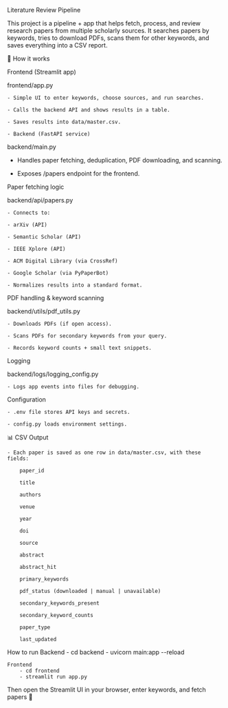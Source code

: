 Literature Review Pipeline

This project is a pipeline + app that helps fetch, process, and review research papers from multiple scholarly sources.
It searches papers by keywords, tries to download PDFs, scans them for other keywords, and saves everything into a CSV report.

🚀 How it works

Frontend (Streamlit app)

frontend/app.py

    - Simple UI to enter keywords, choose sources, and run searches.

    - Calls the backend API and shows results in a table.

    - Saves results into data/master.csv.

    - Backend (FastAPI service)

backend/main.py

   - Handles paper fetching, deduplication, PDF downloading, and scanning.

   - Exposes /papers endpoint for the frontend.

Paper fetching logic

backend/api/papers.py

    - Connects to:

    - arXiv (API)

    - Semantic Scholar (API)

    - IEEE Xplore (API)

    - ACM Digital Library (via CrossRef)

    - Google Scholar (via PyPaperBot)

    - Normalizes results into a standard format.

PDF handling & keyword scanning

backend/utils/pdf_utils.py

    - Downloads PDFs (if open access).

    - Scans PDFs for secondary keywords from your query.

    - Records keyword counts + small text snippets.

Logging

backend/logs/logging_config.py

    - Logs app events into files for debugging.

Configuration

    - .env file stores API keys and secrets.

    - config.py loads environment settings.

📊 CSV Output

    - Each paper is saved as one row in data/master.csv, with these fields:

        paper_id

        title

        authors

        venue

        year

        doi

        source

        abstract

        abstract_hit

        primary_keywords

        pdf_status (downloaded | manual | unavailable)

        secondary_keywords_present

        secondary_keyword_counts

        paper_type

        last_updated

How to run
    Backend
        - cd backend
        - uvicorn main:app --reload

    Frontend
        - cd frontend
        - streamlit run app.py


Then open the Streamlit UI in your browser, enter keywords, and fetch papers 🚀